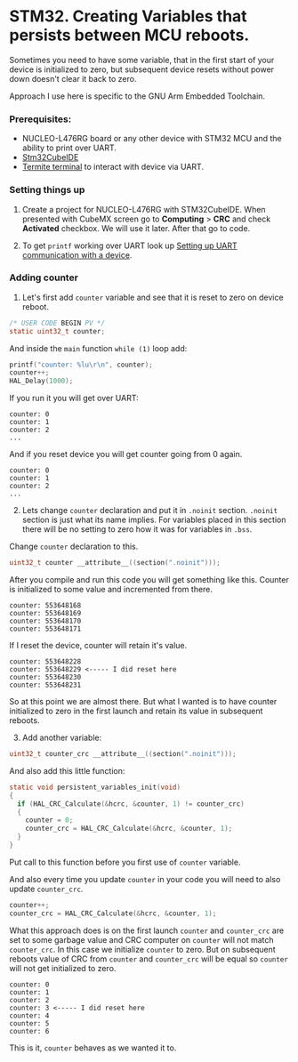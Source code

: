 # STM32. Creating Variables that persists between MCU reboots.

Sometimes you need to have some variable, that in the first start of your device is initialized to zero, but subsequent device resets without power down doesn't clear it back to zero.

Approach I use here is specific to the GNU Arm Embedded Toolchain.

### Prerequisites:

- NUCLEO-L476RG board or any other device with STM32 MCU and the ability to print over UART.
- [Stm32CubeIDE](https://www.st.com/en/development-tools/stm32cubeide.html)
- [Termite terminal](https://www.compuphase.com/software_termite.htm) to interact with device via UART.

### Setting things up

1. Create a project for NUCLEO-L476RG with STM32CubeIDE. When presented with CubeMX screen go to **Computing** > **CRC** and check **Activated** checkbox. We will use it later. After that go to code.

2. To get ```printf``` working over UART look up [Setting up UART communication with a device](https://kalleva.bearblog.dev/setting-up-uart-with-nucleo-l476rg-sending-strings-with-printf-and-recieving-lines-with-interrupts-to-ringbuffer/).

### Adding counter

1. Let's first add ```counter``` variable and see that it is reset to zero on device reboot.

```C
/* USER CODE BEGIN PV */
static uint32_t counter;
```

And inside the ```main``` function ```while (1)``` loop add:

```C
printf("counter: %lu\r\n", counter);
counter++;
HAL_Delay(1000);
```

If you run it you will get over UART:

```text
counter: 0
counter: 1
counter: 2
...
```

And if you reset device you will get counter going from 0 again.

```text
counter: 0
counter: 1
counter: 2
...
```

2. Lets change ```counter``` declaration and put it in ```.noinit``` section. 
```.noinit``` section is just what its name implies. For variables placed in this section there will be no setting to zero how it was for variables in ```.bss```.

Change ```counter``` declaration to this.

```C
uint32_t counter __attribute__((section(".noinit")));
```

After you compile and run this code you will get something like this. Counter is initialized to some value and incremented from there.

```text
counter: 553648168
counter: 553648169
counter: 553648170
counter: 553648171
```

If I reset the device, counter will retain it's value.

```text
counter: 553648228
counter: 553648229 <----- I did reset here
counter: 553648230
counter: 553648231
```

So at this point we are almost there. But what I wanted is to have counter initialized to zero in the first launch and retain its value in subsequent reboots.

3. Add another variable:

```C
uint32_t counter_crc __attribute__((section(".noinit")));
```

And also add this little function:

```C
static void persistent_variables_init(void)
{
  if (HAL_CRC_Calculate(&hcrc, &counter, 1) != counter_crc)
  {
    counter = 0;
    counter_crc = HAL_CRC_Calculate(&hcrc, &counter, 1);
  }
}
```

Put call to this function before you first use of ```counter``` variable.

And also every time you update ```counter``` in your code you will need to also update ```counter_crc```.

```C
counter++;
counter_crc = HAL_CRC_Calculate(&hcrc, &counter, 1);
```

What this approach does is on the first launch ```counter``` and ```counter_crc``` are set to some garbage value and CRC computer on ```counter``` will not match ```counter_crc```. In this case we initialize ```counter``` to zero. But on subsequent reboots value of CRC from ```counter``` and ```counter_crc``` will be equal so ```counter``` will not get initialized to zero.

```text
counter: 0
counter: 1
counter: 2
counter: 3 <----- I did reset here
counter: 4
counter: 5
counter: 6
```

This is it, ```counter``` behaves as we wanted it to.

